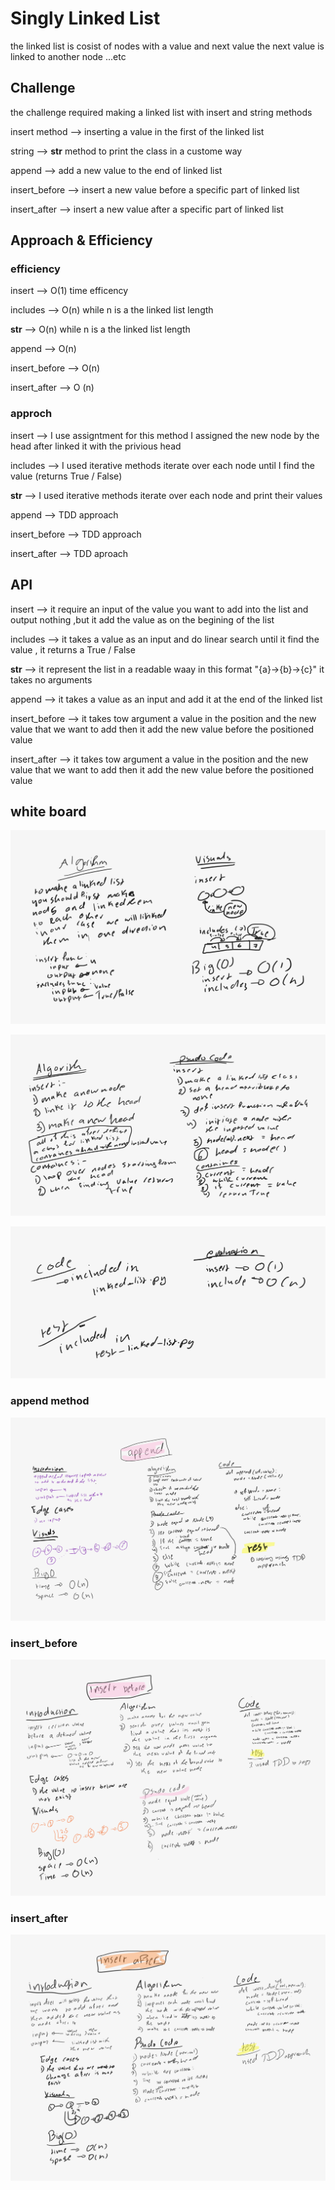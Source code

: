 # Singly Linked List
<!-- Short summary or background information -->
the linked list is cosist of nodes with a value and next value 
the next value is linked to another node ...etc 

## Challenge
<!-- Description of the challenge -->
the challenge required making a linked list with insert and string methods 

insert method --> inserting a value in the first of the linked list 

string --> __str__ method to print the class in a custome way

append --> add a new value to the end of linked list

insert_before --> insert a new value before a specific part of linked list

insert_after --> insert a new value after a specific part of linked list

## Approach & Efficiency
<!-- What approach did you take? Why? What is the Big O space/time for this approach? -->
### efficiency

insert --> O(1) time efficency 

includes --> O(n) while n is a the linked list length

__str__ --> O(n) while n is a the linked list length

append --> O(n)

insert_before --> O(n)

insert_after --> O (n)

### approch

insert --> I use assigntment for this method I assigned the new node by the head after linked it with the privious head

includes --> I used iterative methods iterate over each node until I find the value (returns True / False) 

__str__ -->  I used iterative methods iterate over each node and print their values 

append --> TDD approach

insert_before --> TDD approach

insert_after --> TDD aproach


## API
<!-- Description of each method publicly available to your Linked List -->
insert --> it require an input of the value you want to add into the list and output nothing ,but it add the value as on the begining of the list 

includes --> it takes a value as an input and do linear search until it find the value , it returns a True / False

__str__ --> it represent the list in a readable waay in this format "{a}->{b}->{c}" it takes no arguments  

append --> it takes a value as an input and add it at the end of the linked list 

insert_before --> it takes tow argument a value in the position and the new value that we want to add then it add the new value before the positioned value

insert_after --> it takes tow argument a value in the position and the new value that we want to add then it add the new value before the positioned value

## white board 

![1](./assets/Whiteboard.png)

![2](./assets/Whiteboard(1).png)

![3](./assets/Whiteboard(2).png)

### append method 

![append](./assets/append.png)

### insert_before

![insert_before](./assets/insert_before.png)

### insert_after

![insert_after](./assets/insert_after.png)